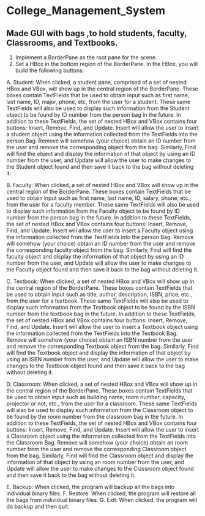 # College_Management_System
Made GUI with bags ,to hold students, faculty, Classrooms, and Textbooks. 
------------------------------------------------------------------------------

1. Implement a BorderPane as the root pane for the scene.
2. Set a HBox in the bottom region of the BorderPane. In the HBox, you will build the following
buttons:

A. Student: When clicked, a student pane, comprised of a set of nested HBox and VBox, will
show up in the central region of the BorderPane. These boxes contain TextFields that be
used to obtain input such as first name, last name, ID, major, phone, etc, from the user for a
student. These same TextFields will also be used to display such information from the
Student object to be found by ID number from the person bag in the future. In addition to
these TextFields, the set of nested HBox and VBox contains four buttons: Insert, Remove,
Find, and Update. Insert will allow the user to insert a student object using the information
collected from the TextFields into the person Bag. Remove will somehow (your choice)
obtain an ID number from the user and remove the corresponding object from the bag.
Similarly, Find will find the object and display the information of that object by using an ID
number from the user, and Update will allow the user to make changes to the Student
object found and then save it back to the bag without deleting it.

B. Faculty: When clicked, a set of nested HBox and VBox will show up in the central region of
the BorderPane. These boxes contain TextFields that be used to obtain input such as first
name, last name, ID, salary, phone, etc., from the user for a faculty member. These same
TextFields will also be used to display such information from the Faculty object to be found
by ID number from the person bag in the future. In addition to these TextFields, the set of
nested HBox and VBox contains four buttons: Insert, Remove, Find, and Update. Insert will
allow the user to insert a Faculty object using the information collected from the TextFields
into the person Bag. Remove will somehow (your choice) obtain an ID number from the user
and remove the corresponding faculty object from the bag. Similarly, Find will find the
faculty object and display the information of that object by using an ID number from the
user, and Update will allow the user to make changes to the Faculty object found and then
save it back to the bag without deleting it.

C. Textbook: When clicked, a set of nested HBox and VBox will show up in the central region of
the BorderPane. These boxes contain TextFields that be used to obtain input such as title,
author, description, ISBN, price, etc., from the user for a textbook. These same TextFields
will also be used to display such information from the Textbook object to be found by the
ISBN number from the textbook bag in the future. In addition to these TextFields, the set of
nested HBox and VBox contains four buttons: Insert, Remove, Find, and Update. Insert will
allow the user to insert a Textbook object using the information collected from the
TextFields into the Textbook Bag. Remove will somehow (your choice) obtain an ISBN
number from the user and remove the corresponding Textbook object from the bag.
Similarly, Find will find the Textbook object and display the information of that object by
using an ISBN number from the user, and Update will allow the user to make changes to the
Textbook object found and then save it back to the bag without deleting it.

D. Classroom: When clicked, a set of nested HBox and VBox will show up in the central region
of the BorderPane. These boxes contain TextFields that be used to obtain input such as
building name, room number, capacity, projector or not, etc., from the user for a classroom.
These same TextFields will also be used to display such information from the Classroom
object to be found by the room number from the classroom bag in the future. In addition to
these TextFields, the set of nested HBox and VBox contains four buttons: Insert, Remove,
Find, and Update. Insert will allow the user to insert a Classroom object using the
information collected from the TextFields into the Classroom Bag. Remove will somehow
(your choice) obtain an room number from the user and remove the corresponding
Classroom object from the bag. Similarly, Find will find the Classroom object and display the
information of that object by using an room number from the user, and Update will allow
the user to make changes to the Classroom object found and then save it back to the bag
without deleting it.

E. Backup: When clicked, the program will backup all the bags into individual binary files.
F. Restore: When clicked, the program will restore all the bags from individual binary files.
G. Exit: When clicked, the program will do backup and then quit.
